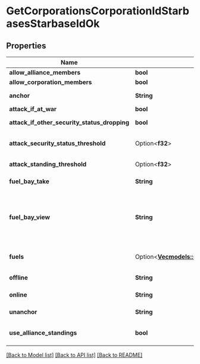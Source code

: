 # GetCorporationsCorporationIdStarbasesStarbaseIdOk

## Properties

Name | Type | Description | Notes
------------ | ------------- | ------------- | -------------
**allow_alliance_members** | **bool** | allow_alliance_members boolean | 
**allow_corporation_members** | **bool** | allow_corporation_members boolean | 
**anchor** | **String** | Who can anchor starbase (POS) and its structures | 
**attack_if_at_war** | **bool** | attack_if_at_war boolean | 
**attack_if_other_security_status_dropping** | **bool** | attack_if_other_security_status_dropping boolean | 
**attack_security_status_threshold** | Option<**f32**> | Starbase (POS) will attack if target's security standing is lower than this value | [optional]
**attack_standing_threshold** | Option<**f32**> | Starbase (POS) will attack if target's standing is lower than this value | [optional]
**fuel_bay_take** | **String** | Who can take fuel blocks out of the starbase (POS)'s fuel bay | 
**fuel_bay_view** | **String** | Who can view the starbase (POS)'s fule bay. Characters either need to have required role or belong to the starbase (POS) owner's corporation or alliance, as described by the enum, all other access settings follows the same scheme | 
**fuels** | Option<[**Vec<models::GetCorporationsCorporationIdStarbasesStarbaseIdFuel>**](get_corporations_corporation_id_starbases_starbase_id_fuel.md)> | Fuel blocks and other things that will be consumed when operating a starbase (POS) | [optional]
**offline** | **String** | Who can offline starbase (POS) and its structures | 
**online** | **String** | Who can online starbase (POS) and its structures | 
**unanchor** | **String** | Who can unanchor starbase (POS) and its structures | 
**use_alliance_standings** | **bool** | True if the starbase (POS) is using alliance standings, otherwise using corporation's | 

[[Back to Model list]](../README.md#documentation-for-models) [[Back to API list]](../README.md#documentation-for-api-endpoints) [[Back to README]](../README.md)


